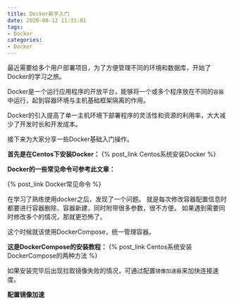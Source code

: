 ```yaml
---
title: Docker新手入门
date: 2020-08-12 11:31:01
tags:
- Docker
categories:
- Docker
---
```


最近需要给多个用户部署项目，为了方便管理不同的环境和数据库，开始了Docker的学习之旅。

<!--more-->

Docker是一个运行应用程序的开放平台，能够将一个或多个程序放在不同的`容器`中运行，起到容器环境与主机基础框架隔离的作用。

Docker的引入提高了单一主机环境下部署程序的灵活性和资源的利用率，大大减少了开发时长和开发成本。

接下来为大家分享一些Docker基础入门操作。

**首先是在Centos下安装Docker：**
{% post_link Centos系统安装Docker %}

**Docker的一些常见命令可参考此文章：**

{% post_link Docker常见命令 %}



在学习了熟练使用docker之后，发现了一个问题。
就是每次修改容器配置信息时都要进行容器删除、容器新建，同时附带很多参数，很不方便。
如果遇到需要同时修改多个的情况，那就更恐怖了。

这个时候就该使用DockerCompose，统一管理容器。

**这是DockerCompose的安装教程：**
{% post_link Centos系统安装DockerCompose的两种方法 %}



如果安装完毕后出现拉取镜像失败的情况，可通过配置`镜像加速器`来加快连接速度。

**配置镜像加速**



